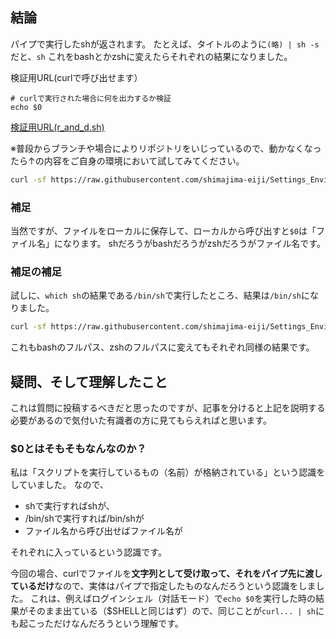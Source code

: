 ## 結論
パイプで実行したshが返されます。
たとえば、タイトルのように`(略) | sh -s`だと、`sh`
これをbashとかzshに変えたらそれぞれの結果になりました。

検証用URL(curlで呼び出せます）

``` 検証用URL.sh(r_and_d.sh)
# curlで実行された場合に何を出力するか検証
echo $0
```

[検証用URL(r_and_d.sh)](https://raw.githubusercontent.com/shimajima-eiji/Settings_Environment/%2314_20211225_ver1_brew_upgrade_sh/for_Mac/r_and_d.sh)

※普段からブランチや場合によりリポジトリをいじっているので、動かなくなったら↑の内容をご自身の環境において試してみてください。

``` ログインシェルで実行.sh
curl -sf https://raw.githubusercontent.com/shimajima-eiji/Settings_Environment/%2314_20211225_ver1_brew_upgrade_sh/for_Mac/r_and_d.sh | sh -s
```

### 補足
当然ですが、ファイルをローカルに保存して、ローカルから呼び出すと`$0`は「ファイル名」になります。
shだろうがbashだろうがzshだろうがファイル名です。

### 補足の補足
試しに、`which sh`の結果である`/bin/sh`で実行したところ、結果は`/bin/sh`になりました。

``` curl_$0.sh
curl -sf https://raw.githubusercontent.com/shimajima-eiji/Settings_Environment/%2314_20211225_ver1_brew_upgrade_sh/for_Mac/r_and_d.sh | /bin/sh -s
```

これもbashのフルパス、zshのフルパスに変えてもそれぞれ同様の結果です。

## 疑問、そして理解したこと
これは質問に投稿するべきだと思ったのですが、記事を分けると上記を説明する必要があるので気付いた有識者の方に見てもらえればと思います。

### $0とはそもそもなんなのか？
私は「スクリプトを実行しているもの（名前）が格納されている」という認識をしていました。
なので、

- shで実行すればshが、
- /bin/shで実行すれば/bin/shが
- ファイル名から呼び出せばファイル名が

それぞれに入っているという認識です。

今回の場合、curlでファイルを**文字列として受け取って、それをパイプ先に渡しているだけ**なので、実体はパイプで指定したものなんだろうという認識をしました。
これは、例えばログインシェル（対話モード）で`echo $0`を実行した時の結果がそのまま出ている（$SHELLと同じはず）ので、同じことが`curl... | sh`にも起こっただけなんだろうという理解です。
